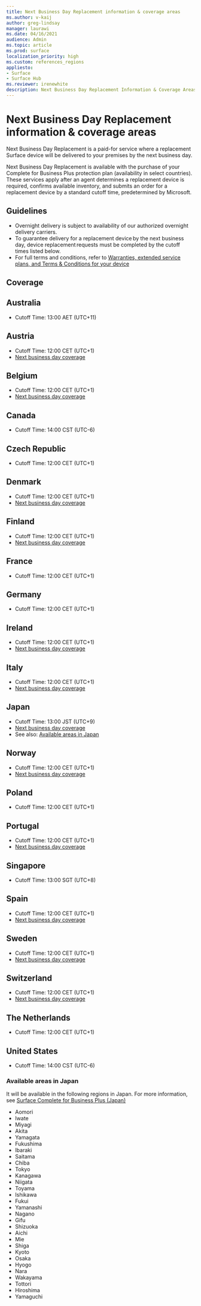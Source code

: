 ```yaml
---
title: Next Business Day Replacement information & coverage areas
ms.author: v-kaij
author: greg-lindsay
manager: laurawi
ms.date: 04/16/2021
audience: Admin
ms.topic: article
ms.prod: surface
localization_priority: high
ms.custom: references_regions
appliesto:
- Surface
- Surface Hub
ms.reviewer: irenewhite
description: Next Business Day Replacement Information & Coverage Areas.
---
```


# Next Business Day Replacement information & coverage areas

Next Business Day Replacement is a paid-for service where a replacement Surface device will be delivered to your premises by the next business day. 

Next Business Day Replacement is available with the purchase of your Complete for Business Plus protection plan (availability in select countries). These services apply after an agent determines a replacement device is required, confirms available inventory, and submits an order for a replacement device by a standard cutoff time, predetermined by Microsoft. 

## Guidelines

- Overnight delivery is subject to availability of our authorized overnight delivery carriers.
- To guarantee delivery for a replacement device by the next business day, device replacement requests must be completed by the cutoff times listed below.
- For full terms and conditions, refer to 
[Warranties, extended service plans, and Terms & Conditions for your device](https://support.microsoft.com/topic/warranties-extended-service-plans-and-terms-conditions-for-your-device-eedf7a23-84a7-1a47-480b-0e10503eedf5)

## Coverage

## Australia

- Cutoff Time: 13:00 AET (UTC+11)

## Austria

- Cutoff Time: 12:00 CET (UTC+1)
- [Next business day coverage](https://download.microsoft.com/download/5/7/5/575447e3-70c1-468b-a714-22d3cded7a6e/NBD%20Coverage%20-%20Austria%20Post%20Codes%20030321.xlsx)

## Belgium

- Cutoff Time: 12:00 CET (UTC+1)
- [Next business day coverage](https://download.microsoft.com/download/f/b/9/fb95d99c-1403-4ecf-bbde-0bab2af2c2ce/NBD%20Coverage%20-%20Belgium%20Post%20Codes%20030321.xlsx)

## Canada

- Cutoff Time: 14:00 CST (UTC-6)

## Czech Republic

- Cutoff Time: 12:00 CET (UTC+1)

## Denmark 

- Cutoff Time: 12:00 CET (UTC+1) 
- [Next business day coverage](https://download.microsoft.com/download/9/e/6/9e6b4db6-b9f6-412e-a296-a10b5bc6e591/NBD%20Coverage-%20Denmark%20Post%20Codes%20030321.xlsx)

## Finland

- Cutoff Time: 12:00 CET (UTC+1)
- [Next business day coverage](https://download.microsoft.com/download/b/d/d/bddd01a3-6f8e-4bd2-9549-4dbf0a5aee86/NBD%20Coverage%20-%20Finland%20Post%20Codes%20030321.xlsx)

## France

- Cutoff Time: 12:00 CET (UTC+1)

## Germany

- Cutoff Time: 12:00 CET (UTC+1)

## Ireland

- Cutoff Time: 12:00 CET (UTC+1)
- [Next business day coverage](https://download.microsoft.com/download/d/6/f/d6f05276-3657-49d3-8871-a2e445b686ef/NBD%20Coverage%20-%20Ireland%20Post%20Codes%20030321.xlsx)

## Italy

- Cutoff Time: 12:00 CET (UTC+1)
- [Next business day coverage](https://download.microsoft.com/download/6/9/a/69a57c96-f4ce-4f93-a99a-2469ed737351/NBD%20Coverage%20-%20Italy%20Post%20Codes%20030321.xlsx)

## Japan

- Cutoff Time: 13:00 JST (UTC+9)
- [Next business day coverage](https://cdn.techcommunity.microsoft.com/assets/Surface/jp-next-day-replace-surface.pdf)
- See also: [Available areas in Japan](#available-areas-in-japan)

## Norway

- Cutoff Time: 12:00 CET (UTC+1)
- [Next business day coverage](https://download.microsoft.com/download/2/8/0/2803e50f-b7fb-431a-9eb9-efba7fb32260/NBD%20Coverage%20-%20Norway%20Post%20Codes%20032521.xlsx)

## Poland

- Cutoff Time: 12:00 CET (UTC+1)


## Portugal

- Cutoff Time: 12:00 CET (UTC+1)
- [Next business day coverage](https://download.microsoft.com/download/5/1/4/5146ceeb-651c-4b10-afeb-ea1abb733e33/NBD%20Coverage%20-%20Portugal%20Post%20Codes%20030321.xlsx)

## Singapore

- Cutoff Time: 13:00 SGT (UTC+8)

## Spain

- Cutoff Time: 12:00 CET (UTC+1)
- [Next business day coverage](https://download.microsoft.com/download/6/1/d/61da1e35-e17e-4a67-ab81-27cf7a21f91b/NBD%20Coveragef-%20Spain%20Post%20Codes%20030321.xlsx)

## Sweden

- Cutoff Time: 12:00 CET (UTC+1)
- [Next business day coverage](https://download.microsoft.com/download/3/c/8/3c8a0591-2ee9-4742-835f-86b8c79b986f/NBD%20Coverage%20-%20Sweden%20Post%20Codes%20030321.xlsx)

## Switzerland

- Cutoff Time: 12:00 CET (UTC+1)
- [Next business day coverage](https://download.microsoft.com/download/3/c/8/3c8a0591-2ee9-4742-835f-86b8c79b986f/NBD%20Coverage%20-%20Sweden%20Post%20Codes%20030321.xlsx)

## The Netherlands

- Cutoff Time: 12:00 CET (UTC+1)

## United States 

- Cutoff Time: 14:00 CST (UTC-6)

### Available areas in Japan 

It will be available in the following regions in Japan. For more information, see [Surface Complete for Business Plus (Japan)](https://cdn.techcommunity.microsoft.com/assets/Surface/jp-next-day-replace-surface.pdf)

- Aomori
- Iwate
- Miyagi
- Akita
- Yamagata
- Fukushima
- Ibaraki
- Saitama
- Chiba
- Tokyo
- Kanagawa
- Niigata
- Toyama
- Ishikawa
- Fukui
- Yamanashi
- Nagano
- Gifu
- Shizuoka
- Aichi
- Mie
- Shiga
- Kyoto
- Osaka
- Hyogo
- Nara
- Wakayama
- Tottori
- Hiroshima
- Yamaguchi

